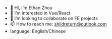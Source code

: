 - 👋 Hi, I’m Ethan Zhou
- 👀 I’m interested in Vue/React
- 💞️ I’m looking to collaborate on FE projects
- 📫 How to reach me: shildreturn@outlook.com
- language: English/Chinese

<!---
Aybrea/Aybrea is a ✨ special ✨ repository because its `README.md` (this file) appears on your GitHub profile.
You can click the Preview link to take a look at your changes.
--->
